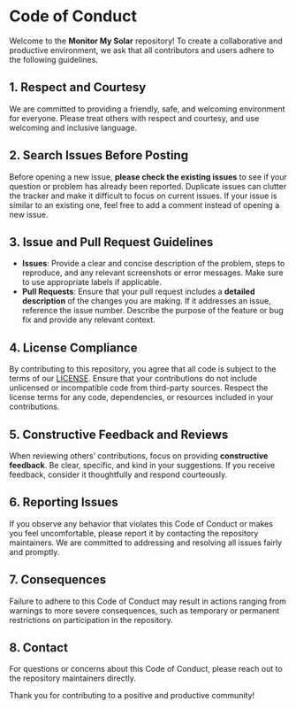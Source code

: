 # Code of Conduct

Welcome to the **Monitor My Solar** repository! To create a collaborative and productive environment, we ask that all contributors and users adhere to the following guidelines. 

## 1. Respect and Courtesy

We are committed to providing a friendly, safe, and welcoming environment for everyone. Please treat others with respect and courtesy, and use welcoming and inclusive language.

## 2. Search Issues Before Posting

Before opening a new issue, **please check the existing issues** to see if your question or problem has already been reported. Duplicate issues can clutter the tracker and make it difficult to focus on current issues. If your issue is similar to an existing one, feel free to add a comment instead of opening a new issue.

## 3. Issue and Pull Request Guidelines

- **Issues**: Provide a clear and concise description of the problem, steps to reproduce, and any relevant screenshots or error messages. Make sure to use appropriate labels if applicable.
- **Pull Requests**: Ensure that your pull request includes a **detailed description** of the changes you are making. If it addresses an issue, reference the issue number. Describe the purpose of the feature or bug fix and provide any relevant context.

## 4. License Compliance

By contributing to this repository, you agree that all code is subject to the terms of our [LICENSE](./LICENSE). Ensure that your contributions do not include unlicensed or incompatible code from third-party sources. Respect the license terms for any code, dependencies, or resources included in your contributions.

## 5. Constructive Feedback and Reviews

When reviewing others’ contributions, focus on providing **constructive feedback**. Be clear, specific, and kind in your suggestions. If you receive feedback, consider it thoughtfully and respond courteously.

## 6. Reporting Issues

If you observe any behavior that violates this Code of Conduct or makes you feel uncomfortable, please report it by contacting the repository maintainers. We are committed to addressing and resolving all issues fairly and promptly.

## 7. Consequences

Failure to adhere to this Code of Conduct may result in actions ranging from warnings to more severe consequences, such as temporary or permanent restrictions on participation in the repository.

## 8. Contact

For questions or concerns about this Code of Conduct, please reach out to the repository maintainers directly.

Thank you for contributing to a positive and productive community!
